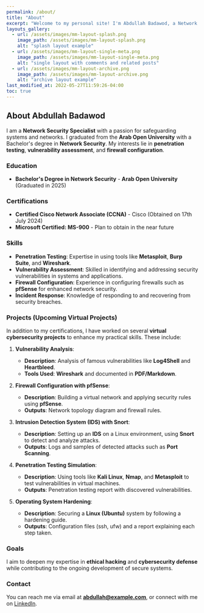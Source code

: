 ```yaml
---
permalink: /about/
title: "About"
excerpt: "Welcome to my personal site! I'm Abdullah Badawod, a Network Security Specialist."
layouts_gallery:
  - url: /assets/images/mm-layout-splash.png
    image_path: /assets/images/mm-layout-splash.png
    alt: "splash layout example"
  - url: /assets/images/mm-layout-single-meta.png
    image_path: /assets/images/mm-layout-single-meta.png
    alt: "single layout with comments and related posts"
  - url: /assets/images/mm-layout-archive.png
    image_path: /assets/images/mm-layout-archive.png
    alt: "archive layout example"
last_modified_at: 2022-05-27T11:59:26-04:00
toc: true
---
```


## About Abdullah Badawod

I am a **Network Security Specialist** with a passion for safeguarding systems and networks. I graduated from the **Arab Open University** with a Bachelor's degree in **Network Security**. My interests lie in **penetration testing**, **vulnerability assessment**, and **firewall configuration**.

### Education

- **Bachelor's Degree in Network Security** - **Arab Open University** (Graduated in 2025)

### Certifications

- **Certified Cisco Network Associate (CCNA)** - Cisco (Obtained on 17th July 2024)
- **Microsoft Certified: MS-900** - Plan to obtain in the near future

### Skills

- **Penetration Testing**: Expertise in using tools like **Metasploit**, **Burp Suite**, and **Wireshark**.
- **Vulnerability Assessment**: Skilled in identifying and addressing security vulnerabilities in systems and applications.
- **Firewall Configuration**: Experience in configuring firewalls such as **pfSense** for enhanced network security.
- **Incident Response**: Knowledge of responding to and recovering from security breaches.

### Projects (Upcoming Virtual Projects)

In addition to my certifications, I have worked on several **virtual cybersecurity projects** to enhance my practical skills. These include:

1. **Vulnerability Analysis**: 
   - **Description**: Analysis of famous vulnerabilities like **Log4Shell** and **Heartbleed**.
   - **Tools Used**: **Wireshark** and documented in **PDF/Markdown**.

2. **Firewall Configuration with pfSense**:
   - **Description**: Building a virtual network and applying security rules using **pfSense**.
   - **Outputs**: Network topology diagram and firewall rules.

3. **Intrusion Detection System (IDS) with Snort**:
   - **Description**: Setting up an **IDS** on a Linux environment, using **Snort** to detect and analyze attacks.
   - **Outputs**: Logs and samples of detected attacks such as **Port Scanning**.

4. **Penetration Testing Simulation**:
   - **Description**: Using tools like **Kali Linux**, **Nmap**, and **Metasploit** to test vulnerabilities in virtual machines.
   - **Outputs**: Penetration testing report with discovered vulnerabilities.

5. **Operating System Hardening**:
   - **Description**: Securing a **Linux (Ubuntu)** system by following a hardening guide.
   - **Outputs**: Configuration files (ssh, ufw) and a report explaining each step taken.

### Goals

I aim to deepen my expertise in **ethical hacking** and **cybersecurity defense** while contributing to the ongoing development of secure systems.

### Contact

You can reach me via email at **abdullah@example.com**, or connect with me on [LinkedIn](https://www.linkedin.com/in/abdullah-badawod).
